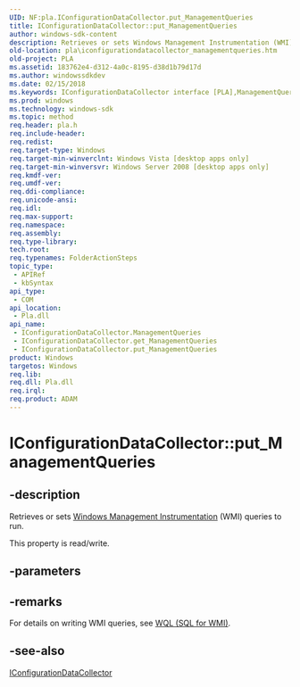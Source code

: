 ```yaml
---
UID: NF:pla.IConfigurationDataCollector.put_ManagementQueries
title: IConfigurationDataCollector::put_ManagementQueries
author: windows-sdk-content
description: Retrieves or sets Windows Management Instrumentation (WMI) queries to run.
old-location: pla\iconfigurationdatacollector_managementqueries.htm
old-project: PLA
ms.assetid: 183762e4-d312-4a0c-8195-d38d1b79d17d
ms.author: windowssdkdev
ms.date: 02/15/2018
ms.keywords: IConfigurationDataCollector interface [PLA],ManagementQueries property, IConfigurationDataCollector.ManagementQueries, IConfigurationDataCollector.put_ManagementQueries, IConfigurationDataCollector::ManagementQueries, IConfigurationDataCollector::get_ManagementQueries, IConfigurationDataCollector::put_ManagementQueries, ManagementQueries property [PLA], ManagementQueries property [PLA],IConfigurationDataCollector interface, base.iconfigurationdatacollector_managementqueries, pla.iconfigurationdatacollector_managementqueries, pla/IConfigurationDataCollector::ManagementQueries, pla/IConfigurationDataCollector::get_ManagementQueries, pla/IConfigurationDataCollector::put_ManagementQueries, put_ManagementQueries
ms.prod: windows
ms.technology: windows-sdk
ms.topic: method
req.header: pla.h
req.include-header: 
req.redist: 
req.target-type: Windows
req.target-min-winverclnt: Windows Vista [desktop apps only]
req.target-min-winversvr: Windows Server 2008 [desktop apps only]
req.kmdf-ver: 
req.umdf-ver: 
req.ddi-compliance: 
req.unicode-ansi: 
req.idl: 
req.max-support: 
req.namespace: 
req.assembly: 
req.type-library: 
tech.root: 
req.typenames: FolderActionSteps
topic_type:
 - APIRef
 - kbSyntax
api_type:
 - COM
api_location:
 - Pla.dll
api_name:
 - IConfigurationDataCollector.ManagementQueries
 - IConfigurationDataCollector.get_ManagementQueries
 - IConfigurationDataCollector.put_ManagementQueries
product: Windows
targetos: Windows
req.lib: 
req.dll: Pla.dll
req.irql: 
req.product: ADAM
---
```


# IConfigurationDataCollector::put_ManagementQueries


## -description


Retrieves or sets <a href="https://msdn.microsoft.com/4804152f-2042-4c6a-83c6-75c5e1ab7a04">Windows Management Instrumentation</a> (WMI) queries to run.

This property is read/write.


## -parameters


## -remarks



For details on writing WMI queries, see <a href="wmi.sql_for_wmi">WQL (SQL for WMI)</a>.




## -see-also




<a href="https://msdn.microsoft.com/7266c02d-0f56-4754-8a67-68394a5f0158">IConfigurationDataCollector</a>
 

 

